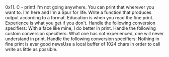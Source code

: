 0x11. C - printf
I'm not going anywhere. You can print that wherever you want to. I'm here and I'm a Spur for life. Write a function that produces output according to a format.
Education is when you read the fine print. Experience is what you get if you don't. Handle the following conversion specifiers:
With a face like mine, I do better in print. Handle the following custom conversion specifiers:
What one has not experienced, one will never understand in print. Handle the following conversion specifiers:
Nothing in fine print is ever good newsUse a local buffer of 1024 chars in order to call write as little as possible.

